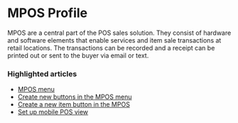 # MPOS Profile

MPOS are a central part of the POS sales solution. They consist of hardware and software elements that enable services and item sale transactions at retail locations. The transactions can be recorded and a receipt can be printed out or sent to the buyer via email or text. 

### Highlighted articles

- [MPOS menu](explanation/MPOS_Menu.md)
- [Create new buttons in the MPOS menu](howto/add_button_to_pos_menu.md)
- [Create a new item button in the MPOS](howto/Create_a_new_item_button_in_the_POS.md)
- [Set up mobile POS view](howto/MPOS_View.md)